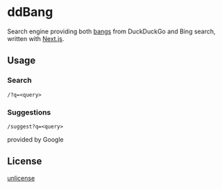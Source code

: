 # ddBang

Search engine providing both [bangs](https://duckduckgo.com/bangs) from DuckDuckGo and Bing search, written with [Next.js](https://nextjs.org/).

## Usage

### Search

```
/?q=<query>
```

### Suggestions

```
/suggest?q=<query>
```

provided by Google

## License

[unlicense](/LICENSE)